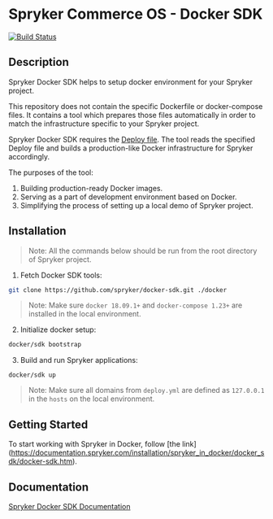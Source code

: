 # Spryker Commerce OS - Docker SDK
[![Build Status](https://travis-ci.org/spryker/docker-sdk.svg)](https://travis-ci.org/spryker/docker-sdk)
​
## Description

Spryker Docker SDK helps to setup docker environment for your Spryker project.

This repository does not contain the specific Dockerfile or docker-compose files.
It contains a tool which prepares those files automatically in order to match the infrastructure specific to your Spryker project.

Spryker Docker SDK requires the [Deploy file](https://documentation.spryker.com/installation/spryker_in_docker/docker_sdk/deploy-file-reference-201907.htm).
The tool reads the specified Deploy file and builds a production-like Docker infrastructure for Spryker accordingly.

The purposes of the tool:

1. Building production-ready Docker images.
1. Serving as a part of development environment based on Docker.
1. Simplifying the process of setting up a local demo of Spryker project.

## Installation
> Note: All the commands below should be run from the root directory of Spryker project.

1. Fetch Docker SDK tools:
```bash
git clone https://github.com/spryker/docker-sdk.git ./docker
```

> Note: Make sure `docker 18.09.1+` and `docker-compose 1.23+` are installed in the local environment.

2. Initialize docker setup:

```bash
docker/sdk bootstrap
```

3. Build and run Spryker applications:
```
docker/sdk up
```

> Note: Make sure all domains from `deploy.yml` are defined as `127.0.0.1` in the `hosts` on the local environment.


## Getting Started

To start working with Spryker in Docker, follow [the link]
(https://documentation.spryker.com/installation/spryker_in_docker/docker_sdk/docker-sdk.htm).


## Documentation

[Spryker Docker SDK Documentation](https://documentation.spryker.com/installation/spryker_in_docker/docker_sdk/docker-sdk-201907.htm)
